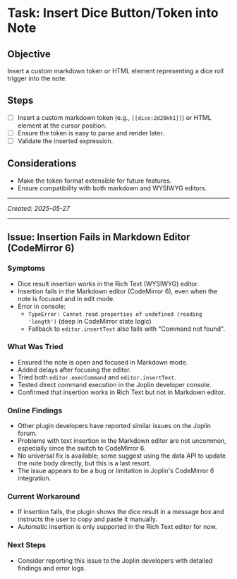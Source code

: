 # Task: Insert Dice Button/Token into Note

## Objective
Insert a custom markdown token or HTML element representing a dice roll trigger into the note.

## Steps
- [ ] Insert a custom markdown token (e.g., `[[dice:2d20kh1]]`) or HTML element at the cursor position.
- [ ] Ensure the token is easy to parse and render later.
- [ ] Validate the inserted expression.

## Considerations
- Make the token format extensible for future features.
- Ensure compatibility with both markdown and WYSIWYG editors.

---
*Created: 2025-05-27*

---

## Issue: Insertion Fails in Markdown Editor (CodeMirror 6)

### Symptoms
- Dice result insertion works in the Rich Text (WYSIWYG) editor.
- Insertion fails in the Markdown editor (CodeMirror 6), even when the note is focused and in edit mode.
- Error in console:
  - `TypeError: Cannot read properties of undefined (reading 'length')` (deep in CodeMirror state logic)
  - Fallback to `editor.insertText` also fails with "Command not found".

### What Was Tried
- Ensured the note is open and focused in Markdown mode.
- Added delays after focusing the editor.
- Tried both `editor.execCommand` and `editor.insertText`.
- Tested direct command execution in the Joplin developer console.
- Confirmed that insertion works in Rich Text but not in Markdown editor.

### Online Findings
- Other plugin developers have reported similar issues on the Joplin forum.
- Problems with text insertion in the Markdown editor are not uncommon, especially since the switch to CodeMirror 6.
- No universal fix is available; some suggest using the data API to update the note body directly, but this is a last resort.
- The issue appears to be a bug or limitation in Joplin's CodeMirror 6 integration.

### Current Workaround
- If insertion fails, the plugin shows the dice result in a message box and instructs the user to copy and paste it manually.
- Automatic insertion is only supported in the Rich Text editor for now.

### Next Steps
- Consider reporting this issue to the Joplin developers with detailed findings and error logs. 